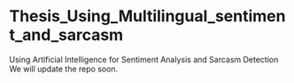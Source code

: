 # Thesis_Using_Multilingual_sentiment_and_sarcasm
Using Artificial Intelligence for Sentiment Analysis and Sarcasm Detection
We will update the repo soon.

